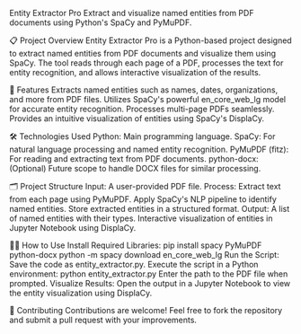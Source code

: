 Entity Extractor Pro
Extract and visualize named entities from PDF documents using Python's SpaCy and PyMuPDF.

📋 Project Overview
Entity Extractor Pro is a Python-based project designed to extract named entities from PDF documents and visualize them using SpaCy. The tool reads through each page of a PDF, processes the text for entity recognition, and allows interactive visualization of the results.

🚀 Features
Extracts named entities such as names, dates, organizations, and more from PDF files.
Utilizes SpaCy's powerful en_core_web_lg model for accurate entity recognition.
Processes multi-page PDFs seamlessly.
Provides an intuitive visualization of entities using SpaCy's DisplaCy.

🛠️ Technologies Used
Python: Main programming language.
SpaCy: For natural language processing and named entity recognition.
PyMuPDF (fitz): For reading and extracting text from PDF documents.
python-docx: (Optional) Future scope to handle DOCX files for similar processing.

🗂️ Project Structure
Input: A user-provided PDF file.
Process:
Extract text from each page using PyMuPDF.
Apply SpaCy's NLP pipeline to identify named entities.
Store extracted entities in a structured format.
Output:
A list of named entities with their types.
Interactive visualization of entities in Jupyter Notebook using DisplaCy.

🧑‍💻 How to Use
Install Required Libraries:
pip install spacy PyMuPDF python-docx
python -m spacy download en_core_web_lg
Run the Script:
Save the code as entity_extractor.py.
Execute the script in a Python environment:
python entity_extractor.py
Enter the path to the PDF file when prompted.
Visualize Results:
Open the output in a Jupyter Notebook to view the entity visualization using DisplaCy.



🤝 Contributing
Contributions are welcome! Feel free to fork the repository and submit a pull request with your improvements.

